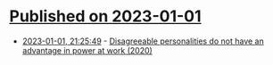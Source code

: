 # [Published on 2023-01-01](index.md)

* [2023-01-01, 21:25:49](https://news.ycombinator.com/item?id=34211110) - [Disagreeable personalities do not have an advantage in power at work (2020)](https://pubmed.ncbi.nlm.nih.gov/32868412/)
